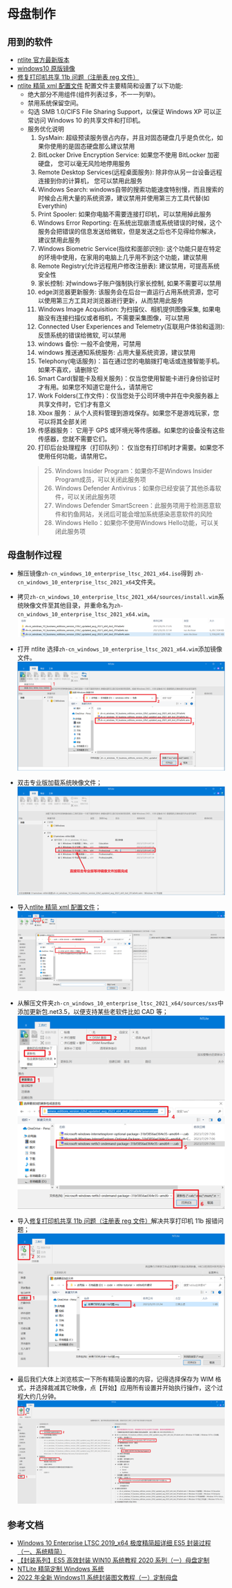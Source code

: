 # 母盘制作

## 用到的软件

- [ntlite 官方最新版本](https://www.ntlite.com/download/)
- [windows10 原版镜像](https://www.yrxitong.com/h-col-130.html)
- [修复打印机共享 11b 问题（注册表 reg 文件）](ntlite软件素材/修复打印机共享11b问题.reg)
- [ntlite 精简 xml 配置文件](ntlite精简配置文件/WIN10专业版64位22H2正式版19045.3324MSDN8月适度精简母盘（2023-08-18）NTLite配置文件.xml)
  配置文件主要精简和设置了以下功能:
  - 绝大部分不用组件(组件列表过多，不一一列举)。
  - 禁用系统保留空间。
  - 勾选 SMB 1.0/CIFS File Sharing Support，以保证 Windows XP 可以正常访问 Windows 10 的共享文件和打印机。
  - 服务优化说明
    1. SysMain: 超级预读服务很占内存，并且对固态硬盘几乎是负优化，如果你使用的是固态硬盘那么建议禁用
    2. BitLocker Drive Encryption Service: 如果您不使用 BitLocker 加密硬盘， 您可以毫无风险地停用服务
    3. Remote Desktop Services(远程桌面服务): 除非你从另一台设备远程连接到你的计算机， 您可以禁用此服务
    4. Windows Search: windows自带的搜索功能速度特别慢，而且搜索的时候会占用大量的系统资源，建议禁用并使用第三方工具代替(如Everythin)
    5. Print Spooler: 如果你电脑不需要连接打印机，可以禁用掉此服务
    6. Windows Error Reporting: 在系统出现崩溃或系统错误的时候，这个服务会把错误的信息发送给微软，但是发送之后也不见得给你解决，建议禁用此服务
    7. Windows Biometric Service(指纹和面部识别): 这个功能只是在特定的环境中使用，在家用的电脑上几乎用不到这个功能，建议禁用
    8. Remote Registry(允许远程用户修改注册表): 建议禁用，可提高系统安全性
    9. 家长控制: 对windows子账户强制执行家长控制, 如果不需要可以禁用
    10. edge浏览器更新服务: 该服务会在后台一直运行占用系统资源，您可以使用第三方工具对浏览器进行更新，从而禁用此服务
    12. Windows Image Acquisition: 为扫描仪、相机提供图像采集, 如果电脑没有连接扫描仪或者相机，不需要采集图像，可以禁用
    13. Connected User Experiences and Telemetry(互联用户体验和遥测): 反馈系统的错误给微软, 可以禁用
    14. windows 备份: 一般不会使用，可禁用
    15. windows 推送通知系统服务: 占用大量系统资源，建议禁用
    18. Telephony(电话服务)：旨在通过您的电脑拨打电话或连接智能手机。如果不喜欢，请删除它
    19. Smart Card(智能卡及相关服务)：仅当您使用智能卡进行身份验证时才有用。如果您不知道它是什么，请禁用它
    21. Work Folders(工作文件)：仅当您处于公司环境中并在中央服务器上共享文件时，它们才有意义
    22. Xbox 服务： 从个人资料管理到游戏保存。如果您不是游戏玩家，您可以将其全部关闭
    23. 传感器服务： 它用于 GPS 或环境光等传感器。如果您的设备没有这些传感器，您就不需要它们。
    24. 打印后台处理程序（打印队列）： 仅当您有打印机时才需要。如果您不使用任何功能，请禁用它。
    > 25. Windows Insider Program：如果你不是Windows Insider Program成员，可以关闭此服务项
    > 26. Windows Defender Antivirus：如果你已经安装了其他杀毒软件，可以关闭此服务项
    > 27. Windows Defender SmartScreen：此服务项用于检测恶意软件和钓鱼网站，关闭后可能会增加系统感染恶意软件的风险
    > 28. Windows Hello：如果你不使用Windows Hello功能，可以关闭此服务项


## 母盘制作过程

- 解压镜像`zh-cn_windows_10_enterprise_ltsc_2021_x64.iso`得到 `zh-cn_windows_10_enterprise_ltsc_2021_x64`文件夹。
- 拷贝`zh-cn_windows_10_enterprise_ltsc_2021_x64/sources/install.wim`系统映像文件至其他目录，并重命名为`zh-cn_windows_10_enterprise_ltsc_2021_x64.wim`。
  ![](images/拷贝镜像并重命名.png)
- 打开 ntlite 选择`zh-cn_windows_10_enterprise_ltsc_2021_x64.wim`添加镜像文件。
  ![](images/加载镜像文件.png)
- 双击专业版加载系统映像文件；
  ![](images/加载专业版并等待完成.png)
- 导入[ntlite 精简 xml 配置文件](ntlite精简配置文件/WIN10专业版64位22H2正式版19045.3324MSDN8月适度精简母盘（2023-08-18）NTLite配置文件.xml)；
  ![](images/导入预设配置文件.png)
- 从解压文件夹`zh-cn_windows_10_enterprise_ltsc_2021_x64/sources/sxs`中添加更新包.net3.5，以便支持某些老软件比如 CAD 等；
  ![](images/添加net3.5更新包.png)
- 导入[修复打印机共享 11b 问题（注册表 reg 文件）](ntlite软件素材/修复打印机共享11b问题.reg)解决共享打印机 11b 报错问题；
  ![](images/解决共享打印机报错问题.png)

- 最后我们大体上浏览核实一下所有精简设置的内容，记得选择保存为 WIM 格式，并选择裁减其它映像，点【开始】应用所有设置并开始执行操作，这个过程大约几分钟。
  ![](images/核实所有精简设置的内容.png)

## 参考文档

- [Windows 10 Enterprise LTSC 2019_x64 极度精简超详细 ES5 封装过程（一、系统精简）](https://www.itsk.com/thread/408614)
- [【封装系列】ES5 高效封装 WIN10 系统教程 2020 系列（一）母盘定制](https://www.yrxitong.com/h-nd-311.html)
- [NTLite 精简定制 Windows 系统](https://www.xiamuyan.com/share/windows-system/streamline-windows-system-with-ntlite.html)
- [2022 年全新 Windows11 系统封装图文教程（一）定制母盘](https://www.yrxitong.com/h-nd-1101.html)